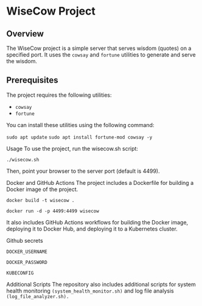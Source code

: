 # WiseCow Project

## Overview
The WiseCow project is a simple server that serves wisdom (quotes) on a specified port. It uses the `cowsay` and `fortune` utilities to generate and serve the wisdom.

## Prerequisites
The project requires the following utilities:
- `cowsay`
- `fortune`

You can install these utilities using the following command:

`sudo apt update`
`sudo apt install fortune-mod cowsay -y`

Usage
To use the project, run the wisecow.sh script:

`./wisecow.sh`

Then, point your browser to the server port (default is 4499).

Docker and GitHub Actions
The project includes a Dockerfile for building a Docker image of the project.

`docker build -t wisecow .`

`docker run -d -p 4499:4499 wisecow`

It also includes GitHub Actions workflows for building the Docker image, deploying it to Docker Hub, and deploying it to a Kubernetes cluster.

Github secrets 

`DOCKER_USERNAME`

`DOCKER_PASSWORD`

`KUBECONFIG`

Additional Scripts
The repository also includes additional scripts for system health monitoring ``(system_health_monitor.sh)`` and log file analysis ``(log_file_analyzer.sh).``
